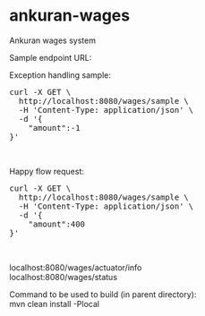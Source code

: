 # ankuran-wages
Ankuran wages system


Sample endpoint URL: <br/>

Exception handling sample:
<pre>
curl -X GET \
  http://localhost:8080/wages/sample \
  -H 'Content-Type: application/json' \
  -d '{
	"amount":-1
}'
</pre>

<br/>

Happy flow request:

<pre>
curl -X GET \
  http://localhost:8080/wages/sample \
  -H 'Content-Type: application/json' \
  -d '{
	"amount":400
}'
</pre>


  
<br/>

localhost:8080/wages/actuator/info  <br/>
localhost:8080/wages/status


Command to be used to build (in parent directory):<br/>
mvn clean install -Plocal

